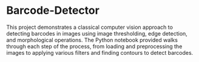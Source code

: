 # Barcode-Detector
This project demonstrates a classical computer vision approach to detecting barcodes in images using image thresholding, edge detection, and morphological operations. The Python notebook provided walks through each step of the process, from loading and preprocessing the images to applying various filters and finding contours to detect barcodes.
